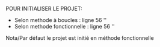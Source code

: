 POUR INITIALISER LE PROJET:
- Selon methode à boucles : <html> ligne 56 '<script src="scripts/searchB.js"></script>'
- Selon methode fonctionnelle : <html> ligne 56 '<script src="scripts/searchF.js"></script>'

Nota/Par défaut le projet est initié en méthode fonctionnelle

